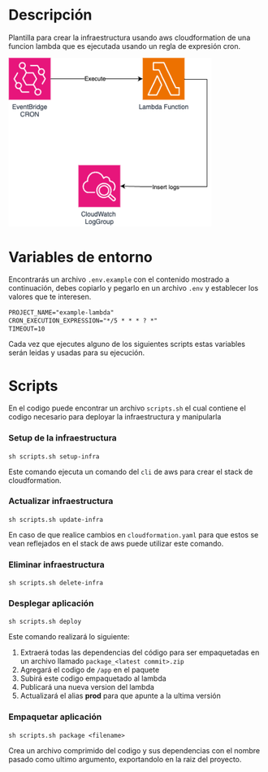 # Descripción
Plantilla para crear la infraestructura usando aws cloudformation de una funcion lambda que es ejecutada usando un regla de expresión cron.

<img width="400px" src='https://github.com/CrissAlvarezH/aws-lambda-iac-template/blob/main/infra-diagram.png'/>

# Variables de entorno
Encontrarás un archivo `.env.example` con el contenido mostrado a continuación, debes copiarlo y pegarlo en un archivo `.env` y 
establecer los valores que te interesen.
```
PROJECT_NAME="example-lambda"
CRON_EXECUTION_EXPRESSION="*/5 * * * ? *"
TIMEOUT=10
```
Cada vez que ejecutes alguno de los siguientes scripts estas variables serán leidas y usadas para su ejecución.

# Scripts
En el codigo puede encontrar un archivo `scripts.sh` el cual contiene el codigo necesario para deployar la infraestructura y manipularla

### Setup de la infraestructura

`sh scripts.sh setup-infra`

Este comando ejecuta un comando del `cli` de aws para crear el stack de cloudformation.

### Actualizar infraestructura

`sh scripts.sh update-infra`

En caso de que realice cambios en `cloudformation.yaml` para que estos se vean reflejados en el stack de aws puede utilizar este comando.

### Eliminar infraestructura

`sh scripts.sh delete-infra`

### Desplegar aplicación

`sh scripts.sh deploy`

Este comando realizará lo siguiente:
1. Extraerá todas las dependencias del código para ser empaquetadas en un archivo llamado `package_<latest commit>.zip`
2. Agregará el codigo de `/app` en el paquete
3. Subirá este codigo empaquetado al lambda
4. Publicará una nueva version del lambda
5. Actualizará el alias **prod** para que apunte a la ultima versión

### Empaquetar aplicación

`sh scripts.sh package <filename>`

Crea un archivo comprimido del codigo y sus dependencias con el nombre pasado como ultimo argumento, exportandolo en la raiz del proyecto.
